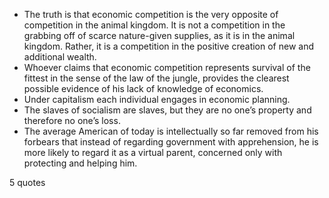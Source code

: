  - The truth is that economic competition is the very opposite of competition in the animal kingdom. It is not a competition in the grabbing off of scarce nature-given supplies, as it is in the animal kingdom. Rather, it is a competition in the positive creation of new and additional wealth.
 - Whoever claims that economic competition represents survival of the fittest in the sense of the law of the jungle, provides the clearest possible evidence of his lack of knowledge of economics.
 - Under capitalism each individual engages in economic planning.
 - The slaves of socialism are slaves, but they are no one’s property and therefore no one’s loss.
 - The average American of today is intellectually so far removed from his forbears that instead of regarding government with apprehension, he is more likely to regard it as a virtual parent, concerned only with protecting and helping him.

5 quotes